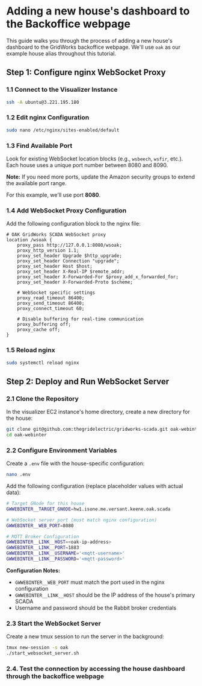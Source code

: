 # Adding a new house's dashboard to the Backoffice webpage

This guide walks you through the process of adding a new house's dashboard to the GridWorks backoffice webpage. We'll use `oak` as our example house alias throughout this tutorial.

## Step 1: Configure nginx WebSocket Proxy

### 1.1 Connect to the Visualizer Instance

```bash
ssh -A ubuntu@3.221.195.180
```

### 1.2 Edit nginx Configuration

```bash
sudo nano /etc/nginx/sites-enabled/default
```

### 1.3 Find Available Port

Look for existing WebSocket location blocks (e.g., `wsbeech`, `wsfir`, etc.). Each house uses a unique port number between 8080 and 8090. 

**Note:** If you need more ports, update the Amazon security groups to extend the available port range.

For this example, we'll use port **8080**.

### 1.4 Add WebSocket Proxy Configuration

Add the following configuration block to the nginx file:

```nginx
# OAK GridWorks SCADA WebSocket proxy
location /wsoak {
    proxy_pass http://127.0.0.1:8080/wsoak;
    proxy_http_version 1.1;
    proxy_set_header Upgrade $http_upgrade;
    proxy_set_header Connection "upgrade";
    proxy_set_header Host $host;
    proxy_set_header X-Real-IP $remote_addr;
    proxy_set_header X-Forwarded-For $proxy_add_x_forwarded_for;
    proxy_set_header X-Forwarded-Proto $scheme;

    # WebSocket specific settings
    proxy_read_timeout 86400;
    proxy_send_timeout 86400;
    proxy_connect_timeout 60;

    # Disable buffering for real-time communication
    proxy_buffering off;
    proxy_cache off;
}
```

### 1.5 Reload nginx

```bash
sudo systemctl reload nginx
```

## Step 2: Deploy and Run WebSocket Server

### 2.1 Clone the Repository

In the visualizer EC2 instance's home directory, create a new directory for the house:

```bash
git clone git@github.com:thegridelectric/gridworks-scada.git oak-webinter
cd oak-webinter
```

### 2.2 Configure Environment Variables

Create a `.env` file with the house-specific configuration:

```bash
nano .env
```

Add the following configuration (replace placeholder values with actual data):

```bash
# Target GNode for this house
GWWEBINTER__TARGET_GNODE=hw1.isone.me.versant.keene.oak.scada

# WebSocket server port (must match nginx configuration)
GWWEBINTER__WEB_PORT=8080

# MQTT Broker Configuration
GWWEBINTER__LINK__HOST=<oak-ip-address>
GWWEBINTER__LINK__PORT=1883
GWWEBINTER__LINK__USERNAME='<mqtt-username>'
GWWEBINTER__LINK__PASSWORD='<mqtt-password>'
```

**Configuration Notes:**
- `GWWEBINTER__WEB_PORT` must match the port used in the nginx configuration
- `GWWEBINTER__LINK__HOST` should be the IP address of the house's primary SCADA
- Username and password should be the Rabbit broker credentials

### 2.3 Start the WebSocket Server

Create a new tmux session to run the server in the background:

```bash
tmux new-session -s oak
./start_websocket_server.sh
```

### 2.4. Test the connection by accessing the house dashboard through the backoffice webpage